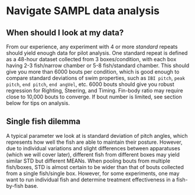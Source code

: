 # Navigate SAMPL data analysis

## When should I look at my data?

From our experience, any experiment with 4 or more *standard* repeats should yield enough data for pilot analysis. 
One standard repeat is defined as a 48-hour dataset collected from 3 boxes/condition, with each box having 2-3 fish/narrow chamber or 5-8 fish/standard chamber.
This should give you more than 6000 bouts per condition, which is good enough to compare standard deviations of swim properties, such as `IBI pitch`, `peak pitch`, `end pitch`, `end angVel`, etc.
6000 bouts should give you robust regression for Righting, Steering, and Timing. Fin-body ratio may require close to 10,000 bouts to converge.
If bout number is limited, see section below for tips on analysis.






## Single fish dilemma

A typical parameter we look at is standard deviation of pitch angles, which represents how well the fish are able to maintain their posture.
However, due to individual variations and slight differences between apparatuses (which we will cover later), different fish from different boxes may yield similar STD but different MEANs.
When pooling bouts from multiple fish/boxes, STD is almost certain to be wider than that of bouts collected from a single fish/single box.
However, for some experiments, one may want to run individual fish and determine treatment effectiveness in a fish-by-fish base.
